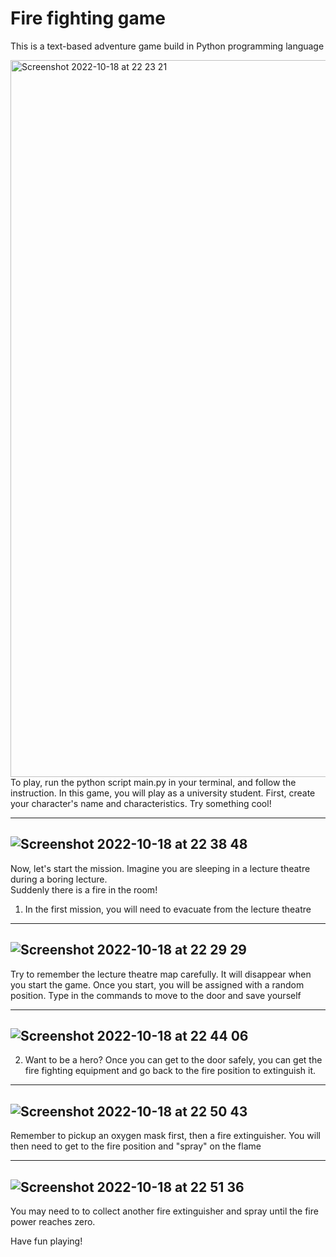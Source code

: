 # Fire fighting game
This is a text-based adventure game build in Python programming language

<img width="1147" alt="Screenshot 2022-10-18 at 22 23 21" src="https://user-images.githubusercontent.com/81903733/196547839-075c973c-7058-4640-94f0-a2d184f177d3.png">
To play, run the python script main.py in your terminal, and follow the instruction.
In this game, you will play as a university student. First, create your character's name and characteristics. Try something cool!

-----------------
![Screenshot 2022-10-18 at 22 38 48](https://user-images.githubusercontent.com/81903733/196550833-ae8ff4ce-3680-4646-9953-5b4f0cea47c4.png)
-----------------

Now, let's start the mission.
Imagine you are sleeping in a lecture theatre during a boring lecture.                
Suddenly there is a fire in the room!

1. In the first mission, you will need to evacuate from the lecture theatre

-----------------
![Screenshot 2022-10-18 at 22 29 29](https://user-images.githubusercontent.com/81903733/196548654-c00963f7-f47f-4cad-a8c3-f2258b85a478.png)
-----------------

Try to remember the lecture theatre map carefully. It will disappear when you start the game.
Once you start, you will be assigned with a random position. Type in the commands to move to the door and save yourself

-----------------
![Screenshot 2022-10-18 at 22 44 06](https://user-images.githubusercontent.com/81903733/196551197-1ae86618-0607-4f55-b63e-30f29e138391.png)
-----------------

2. Want to be a hero? Once you can get to the door safely, you can get the fire fighting equipment and go back to the fire position to extinguish it.

-----------------
![Screenshot 2022-10-18 at 22 50 43](https://user-images.githubusercontent.com/81903733/196551799-aaadbaa0-3cbe-4c2e-a4c5-4014379c1abf.png)
-----------------

Remember to pickup an oxygen mask first, then a fire extinguisher. You will then need to get to the fire position and "spray" on the flame

-----------------
![Screenshot 2022-10-18 at 22 51 36](https://user-images.githubusercontent.com/81903733/196552111-92cfc013-68a1-4004-9bd1-8928144347b9.png)
-----------------

You may need to to collect another fire extinguisher and spray until the fire power reaches zero.

Have fun playing!
